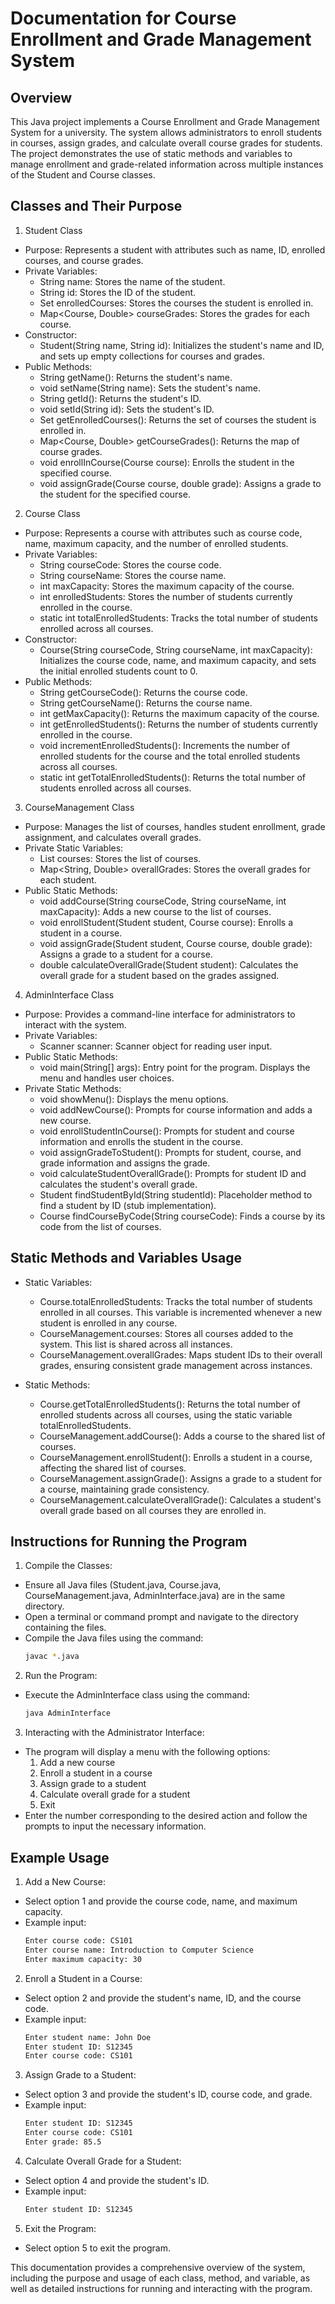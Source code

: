 # Documentation for Course Enrollment and Grade Management System
## Overview
This Java project implements a Course Enrollment and Grade Management System for a university. The system allows administrators to enroll students in courses, assign grades, and calculate overall course grades for students. The project demonstrates the use of static methods and variables to manage enrollment and grade-related information across multiple instances of the Student and Course classes.

## Classes and Their Purpose
1. Student Class

- Purpose: Represents a student with attributes such as name, ID, enrolled courses, and course grades.
- Private Variables:
  - String name: Stores the name of the student.
  - String id: Stores the ID of the student.
  - Set<Course> enrolledCourses: Stores the courses the student is enrolled in.
  - Map<Course, Double> courseGrades: Stores the grades for each course.
- Constructor:
  - Student(String name, String id): Initializes the student's name and ID, and sets up empty collections for courses and grades.
- Public Methods:
  - String getName(): Returns the student's name.
  - void setName(String name): Sets the student's name.
  - String getId(): Returns the student's ID.
  - void setId(String id): Sets the student's ID.
  - Set<Course> getEnrolledCourses(): Returns the set of courses the student is enrolled in.
  - Map<Course, Double> getCourseGrades(): Returns the map of course grades.
  - void enrollInCourse(Course course): Enrolls the student in the specified course.
  - void assignGrade(Course course, double grade): Assigns a grade to the student for the specified course.

2. Course Class
- Purpose: Represents a course with attributes such as course code, name, maximum capacity, and the number of enrolled students.
- Private Variables:
  - String courseCode: Stores the course code.
  - String courseName: Stores the course name.
  - int maxCapacity: Stores the maximum capacity of the course.
  - int enrolledStudents: Stores the number of students currently enrolled in the course.
  - static int totalEnrolledStudents: Tracks the total number of students enrolled across all courses.
- Constructor:
  - Course(String courseCode, String courseName, int maxCapacity): Initializes the course code, name, and maximum capacity, and sets the initial enrolled students count to 0.
- Public Methods:
  - String getCourseCode(): Returns the course code.
  - String getCourseName(): Returns the course name.
  - int getMaxCapacity(): Returns the maximum capacity of the course.
  - int getEnrolledStudents(): Returns the number of students currently enrolled in the course.
  - void incrementEnrolledStudents(): Increments the number of enrolled students for the course and the total enrolled students across all courses.
  - static int getTotalEnrolledStudents(): Returns the total number of students enrolled across all courses.

3. CourseManagement Class
- Purpose: Manages the list of courses, handles student enrollment, grade assignment, and calculates overall grades.
- Private Static Variables:
  - List<Course> courses: Stores the list of courses.
  - Map<String, Double> overallGrades: Stores the overall grades for each student.
- Public Static Methods:
  - void addCourse(String courseCode, String courseName, int maxCapacity): Adds a new course to the list of courses.
  - void enrollStudent(Student student, Course course): Enrolls a student in a course.
  - void assignGrade(Student student, Course course, double grade): Assigns a grade to a student for a course.
  - double calculateOverallGrade(Student student): Calculates the overall grade for a student based on the grades assigned.

4. AdminInterface Class
- Purpose: Provides a command-line interface for administrators to interact with the system.
- Private Variables:
  - Scanner scanner: Scanner object for reading user input.
- Public Static Methods:
  - void main(String[] args): Entry point for the program. Displays the menu and handles user choices.
- Private Static Methods:
  - void showMenu(): Displays the menu options.
  - void addNewCourse(): Prompts for course information and adds a new course.
  - void enrollStudentInCourse(): Prompts for student and course information and enrolls the student in the course.
  - void assignGradeToStudent(): Prompts for student, course, and grade information and assigns the grade.
  - void calculateStudentOverallGrade(): Prompts for student ID and calculates the student's overall grade.
  - Student findStudentById(String studentId): Placeholder method to find a student by ID (stub implementation).
  - Course findCourseByCode(String courseCode): Finds a course by its code from the list of courses.

## Static Methods and Variables Usage
- Static Variables:
  - Course.totalEnrolledStudents: Tracks the total number of students enrolled in all courses. This variable is incremented whenever a new student is enrolled in any course.
  - CourseManagement.courses: Stores all courses added to the system. This list is shared across all instances.
  - CourseManagement.overallGrades: Maps student IDs to their overall grades, ensuring consistent grade management across instances.

- Static Methods:
  - Course.getTotalEnrolledStudents(): Returns the total number of enrolled students across all courses, using the static variable totalEnrolledStudents.
  - CourseManagement.addCourse(): Adds a course to the shared list of courses.
  - CourseManagement.enrollStudent(): Enrolls a student in a course, affecting the shared list of courses.
  - CourseManagement.assignGrade(): Assigns a grade to a student for a course, maintaining grade consistency.
  - CourseManagement.calculateOverallGrade(): Calculates a student's overall grade based on all courses they are enrolled in.

## Instructions for Running the Program
1. Compile the Classes:

- Ensure all Java files (Student.java, Course.java, CourseManagement.java, AdminInterface.java) are in the same directory.
- Open a terminal or command prompt and navigate to the directory containing the files.
- Compile the Java files using the command:
  ```sh
  javac *.java
  ```
2. Run the Program:
- Execute the AdminInterface class using the command:
  ```sh
  java AdminInterface
  ```
3. Interacting with the Administrator Interface:

- The program will display a menu with the following options:
  1. Add a new course
  2. Enroll a student in a course
  3. Assign grade to a student
  4. Calculate overall grade for a student
  5. Exit
- Enter the number corresponding to the desired action and follow the prompts to input the necessary information.

## Example Usage
1. Add a New Course:
  - Select option 1 and provide the course code, name, and maximum capacity.
  - Example input:
    ```sh
    Enter course code: CS101
    Enter course name: Introduction to Computer Science
    Enter maximum capacity: 30
    ```
2. Enroll a Student in a Course:
  - Select option 2 and provide the student's name, ID, and the course code.
  - Example input:
    ```sh
    Enter student name: John Doe
    Enter student ID: S12345
    Enter course code: CS101
    ```
3. Assign Grade to a Student:
  - Select option 3 and provide the student's ID, course code, and grade.
  - Example input:
    ```sh
    Enter student ID: S12345
    Enter course code: CS101
    Enter grade: 85.5
    ```
4. Calculate Overall Grade for a Student:
  - Select option 4 and provide the student's ID.
  - Example input:
    ```sh
    Enter student ID: S12345
    ```
5. Exit the Program:

  - Select option 5 to exit the program.
  
This documentation provides a comprehensive overview of the system, including the purpose and usage of each class, method, and variable, as well as detailed instructions for running and interacting with the program.